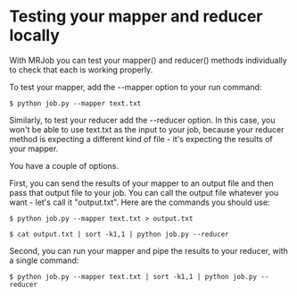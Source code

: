 # Testing your mapper and reducer locally
With MRJob you can test your mapper() and reducer() methods individually to check that each is working properly.

To test your mapper, add the --mapper option to your run command:

```$ python job.py --mapper text.txt```

Similarly, to test your reducer add the --reducer option. In this case, you won't be able to use text.txt as the input 
to your job, because your reducer method is expecting a different kind of file - it's expecting the results of your mapper.

You have a couple of options.

First, you can send the results of your mapper to an output file and then pass that output file to your job. You can 
call the output file whatever you want - let's call it "output.txt". Here are the commands you should use:

```$ python job.py --mapper text.txt > output.txt```

```$ cat output.txt | sort -k1,1 | python job.py --reducer```

Second, you can run your mapper and pipe the results to your reducer, with a single command:

```$ python job.py --mapper text.txt | sort -k1,1 | python job.py --reducer```
